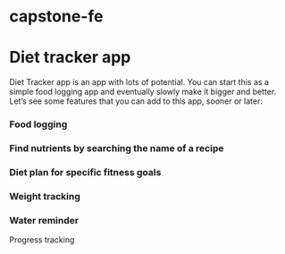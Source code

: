 # capstone-fe
# Diet tracker app
Diet Tracker app is an app with lots of potential. You can start this as a simple food logging app and eventually slowly make it bigger and better. Let’s see some features that you can add to this app, sooner or later:

### Food logging
### Find nutrients by searching the name of a recipe
### Diet plan for specific fitness goals
### Weight tracking
### Water reminder
Progress tracking

